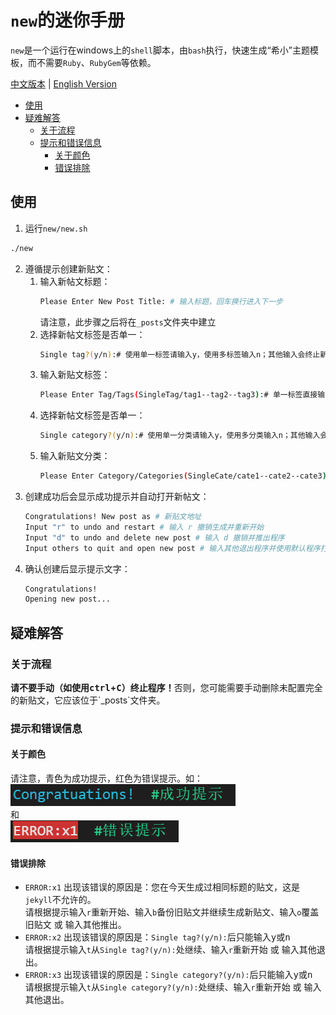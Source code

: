 <!-- 待更新 -->
# `new`的迷你手册 <!-- omit in toc -->

`new`是一个运行在windows上的`shell`脚本，由`bash`执行，快速生成“希小”主题模板，而不需要`Ruby`、`RubyGem`等依赖。

[中文版本](Mini-Manual.md) | [English Version](Mini-Manual-en.md)  

- [使用](#使用)
- [疑难解答](#疑难解答)
  - [关于流程](#关于流程)
  - [提示和错误信息](#提示和错误信息)
    - [关于颜色](#关于颜色)
    - [错误排除](#错误排除)

## 使用

1. 运行`new/new.sh`
  ```bash
  ./new
  ```
2. 遵循提示创建新贴文：
   1. 输入新帖文标题：
      ```sh
      Please Enter New Post Title: # 输入标题，回车换行进入下一步
      ``` 
      请注意，此步骤之后将在`_posts`文件夹中建立
   2. 选择新帖文标签是否单一：
      ```sh
      Single tag?(y/n):# 使用单一标签请输入y，使用多标签输入n；其他输入会终止新贴文生成
      ```
   3. 输入新贴文标签：
      ```sh
      Please Enter Tag/Tags(SingleTag/tag1--tag2--tag3):# 单一标签直接输入标签名，多标签请依次输入，标签间用 -- 间隔 
      ```
   4. 选择新帖文标签是否单一：
      ```sh
      Single category?(y/n):# 使用单一分类请输入y，使用多分类输入n；其他输入会终止新贴文生成
      ```
   3. 输入新贴文分类：
      ```sh
      Please Enter Category/Categories(SingleCate/cate1--cate2--cate3):# 单一分类直接输入分类名，多分类请依次输入，分类间用 -- 间隔 
      ```
3. 创建成功后会显示成功提示并自动打开新帖文：
    ```sh
    Congratulations! New post as # 新贴文地址
    Input "r" to undo and restart # 输入 r 撤销生成并重新开始
    Input "d" to undo and delete new post # 输入 d 撤销并推出程序
    Input others to quit and open new post # 输入其他退出程序并使用默认程序打开新贴文
    ```
4. 确认创建后显示提示文字：
    ```sh
    Congratulations!
    Opening new post...
    ```

## 疑难解答

### 关于流程

<p><b>请不要手动（如使用<kbd>ctrl</kbd>+<kbd>C</kbd>）终止程序！</b>否则，您可能需要手动删除未配置完全的新贴文，它应该位于`_posts`文件夹。

### 提示和错误信息

#### 关于颜色

请注意，青色为成功提示，红色为错误提示。如：  
<img src="Success.png">  
和  
<img src="Error.png">

#### 错误排除

+ `ERROR:x1`
   出现该错误的原因是：您在今天生成过相同标题的贴文，这是`jekyll`不允许的。  
   请根据提示输入`r`重新开始、输入`b`备份旧贴文并继续生成新贴文、输入`o`覆盖旧贴文 或 输入其他推出。
+ `ERROR:x2`
   出现该错误的原因是：`Single tag?(y/n):`后只能输入<kbd>y</kbd>或<kbd>n</kbd>  
   请根据提示输入`t`从`Single tag?(y/n):`处继续、输入`r`重新开始 或 输入其他退出。
+ `ERROR:x3`
   出现该错误的原因是：`Single category?(y/n):`后只能输入<kbd>y</kbd>或<kbd>n</kbd>  
   请根据提示输入`t`从`Single category?(y/n):`处继续、输入`r`重新开始 或 输入其他退出。